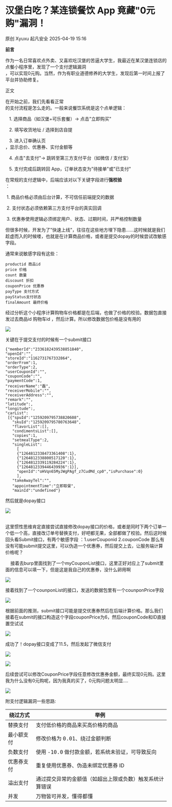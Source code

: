 #  汉堡白吃？某连锁餐饮 App 竟藏"0元购"漏洞！   
原创 Xyuxu  起凡安全   2025-04-19 15:16  
  
**前言**  
  
作为一名日常喜欢点外卖、又喜欢吃汉堡的苦逼大学生，我最近在某汉堡连锁店的点餐小程序里，发现了一个支付逻辑漏洞  
，可以实现0元购。当然，作为有职业道德修养的大学生，发现后第一时间上报了平台并协助修复。  
  
正文  
  
在开始之前，我们先看看正常  
的支付流程是怎么走的。一般来说餐饮系统是这个点单逻辑：  
  
   1. 选择商品（如汉堡+可乐套餐）→ 点击"立即购买"  
  
   2. 填写收货地址 / 选择到店自提  
  
   3. 进入订单确认页  
，显示总价、优惠券、实付金额等  
  
   4. 点击"去支付"→ 跳转至第三方支付平台（如微信 / 支付宝）  
  
   5. 支付完成后跳转回 App，订单状态变为"待接单"或"已支付"  
  
在常规的支付逻辑中，后端应该对以下关键字段进行**强校验**  
：  
  
 1. 商品价格必须由后台计算，不可信任前端提交的数据  
  
 2. 支付状态必须依赖第三方支付平台的真实回调  
  
 3. 优惠券使用逻辑必须绑定用户、状态、过期时间，并严格控制数量  
  
但很多时候，开发为了"快速上线"，往往在这些地方埋下隐患……这时候就是我们趁虚而入的时候喽，也就是在计算商品价格，或者是提交dopay的时候尝试改敏感字段。  
  
通常来说敏感字段有这些：  
```
productid 商品id
price 价格 
count 数量
discount 折扣
couponPrice 优惠券
payType 支付方式
payStatus支付状态
finalAmount 最终价格
```  
  
经过分析这个小程序计算购物车价格都是在后端，也做了价格的校验。数据包直接发过去商品id 购物车id ，然后计算。所以修改数据包价格是没有用的  
  
![](https://mmbiz.qpic.cn/sz_mmbiz_png/CgXd9Hbb64mAfQKBaPq5ezsSQ623dXZ4IsFHHvu0w4ImDr6rtVmU1Z3XS4MZZbMvyxmBqeiaxuw9ILib07IUVTbw/640?wx_fmt=png&from=appmsg "")  
  
关键在于提交支付的时候有一个submit接口  
```
{"memberId":"2336182439538851840",
"openId":"",
"storeId":"1162731767332864",
"orderFrom":1,
"orderType":2,
"userCouponId":"",
"couponCode":"",
"paymentCode":1,
"receiverName":"磊",
"receiverMobile":"",
"receiverAddress":"",
"remark":"",
"latitude":,
"longitude":,
"carList":
 [{"spuId":"1259209795738820608",
   "skuId":"1259209795780763648",
   "flavorList":[],
   "condimentsList":[],
   "copies":1,
   "setmealType":2,
   "singleList":
     [
     {"1264812338473361408":1},
     {"1264812338800517120":1},
     {"1264812339119284224":1},
     {"1264812339446439936":1}],
     "openId":"oHVqn65MyJWgPAgf_z7CudMd_cp0","isPurchase":0}
     ],
   "takeAwayTel":"",
   "appointmentTime":"立即取餐",
   "mainId":"undefined"}
```  
  
然后就是dopay接口  
  
![](https://mmbiz.qpic.cn/sz_mmbiz_png/CgXd9Hbb64mAfQKBaPq5ezsSQ623dXZ4E6ibPGmcPNCd8ANcyOFb0NmdEpZQdSaTQEO2FJwiayKiadXHmlh6AFicow/640?wx_fmt=png&from=appmsg "")  
  
      
这里惯性思维肯定直接尝试直接修改dopay接口的价格，或者是同时下两个订单一个低一个高，直接改订单号替换支付，好吧都无果，全部都做了校验。然后这时候回头看Submit接口，有两个敏感字段 ：1.userCouponid 2.couponCode 那么有没有可能submit提交这里，可以伪造一个优惠券，然后提交上去，让服务端计算价格呢？  
  
    接着去burp里面找到了一个myCouponList接口，这里正好对应上了submit里面的信息可以填一下，但是这是我自己的优惠券，没什么卵用啊  
  
![](https://mmbiz.qpic.cn/sz_mmbiz_png/CgXd9Hbb64mAfQKBaPq5ezsSQ623dXZ4jtWR99fITiauicT1RiaTwIxibdLLpOP08XgMh9xKpR75DPvwK3xicHI3IJw/640?wx_fmt=png&from=appmsg "")  
  
接着找到了一个counponList的接口，发送的数据包里有一个counponPrice字段  
  
![](https://mmbiz.qpic.cn/sz_mmbiz_png/CgXd9Hbb64mAfQKBaPq5ezsSQ623dXZ4UJWbKQyTtR0KHnCAW930w5PZK9T9hQzAmU7nsVhLmpQCp38A3yPRyA/640?wx_fmt=png&from=appmsg "")  
  
根据前面的推测，submit接口可能是提交优惠券然后在后端计算价格。那么我们接着在submit的接口构造这个字段couponPrice为6，然后couponCode和ID直接置空试试  
  
![](https://mmbiz.qpic.cn/sz_mmbiz_png/CgXd9Hbb64mAfQKBaPq5ezsSQ623dXZ4icK5iaa64ELmP5YHEpunpwR7FBVX5lPXdA1dCP6q4CmDGUuoqxEqtPJQ/640?wx_fmt=png&from=appmsg "")  
  
成功了！dopay接口变成了11.5，然后发起了微信支付  
  
![](https://mmbiz.qpic.cn/sz_mmbiz_jpg/CgXd9Hbb64mAfQKBaPq5ezsSQ623dXZ4szsX4Yd6VYQeuSgIfXeYRWXhKgW0pz1Cv6T6kru9KnAH6PjTCNcCuA/640?wx_fmt=jpeg "")  
  
![](https://mmbiz.qpic.cn/sz_mmbiz_jpg/CgXd9Hbb64mAfQKBaPq5ezsSQ623dXZ4pRCBe6eJRwkmf1licx9YBBBEFBIglLJDrseJ2J2gQicz5OpbnaaVibX0A/640?wx_fmt=jpeg "")  
  
  
后续尝试可以修改CouponPrice字段任意修改优惠券金额，最终实现0元购。这里我为什么没有0元购呢，因为我真的买了，0元购问题太明显....  
  
![](https://mmbiz.qpic.cn/sz_mmbiz_png/CgXd9Hbb64mAfQKBaPq5ezsSQ623dXZ4evib023mJia7U7Ooevu3LOsBjic1AOABsyXt2DPRAuwatPzUNNTibwKY7w/640?wx_fmt=png&from=appmsg "")  
  
附支付逻辑漏洞一些思路:   
<table><thead><tr><th><section><span leaf=""><span textstyle="" style="font-size: 16px;">绕过方式</span></span></section></th><th data-colwidth="284"><section><span leaf=""><span textstyle="" style="font-size: 16px;">举例</span></span></section></th></tr></thead><tbody><tr><td><section><span leaf=""><span textstyle="" style="font-size: 16px;">替换支付</span></span></section></td><td data-colwidth="284"><section><span leaf=""><span textstyle="" style="font-size: 16px;">支付低价格的商品来买高价格的商品</span></span></section></td></tr><tr><td><section><span leaf=""><span textstyle="" style="font-size: 16px;">最小额支付</span></span></section></td><td data-colwidth="284"><section><span leaf=""><span textstyle="" style="font-size: 16px;">修改价格为 </span></span><code data-start="944" data-end="950"><span leaf=""><span textstyle="" style="font-size: 16px;">0.01</span></span></code><span leaf=""><span textstyle="" style="font-size: 16px;">、绕过金额判断</span></span></section></td></tr><tr><td><section><span leaf=""><span textstyle="" style="font-size: 16px;">负数支付</span></span></section></td><td data-colwidth="284"><section><span leaf=""><span textstyle="" style="font-size: 16px;">使用 </span></span><code data-start="972" data-end="979"><span leaf=""><span textstyle="" style="font-size: 16px;">-10.0</span></span></code><span leaf=""><span textstyle="" style="font-size: 16px;"> 做付款金额，若系统未验证，可导致反向</span></span></section></td></tr><tr><td><section><span leaf=""><span textstyle="" style="font-size: 16px;">优惠券支付</span></span></section></td><td data-colwidth="284"><section><span leaf=""><span textstyle="" style="font-size: 16px;">重复使用优惠券、伪造未绑定优惠券 ID</span></span></section></td></tr><tr><td><section><span leaf=""><span textstyle="" style="font-size: 16px;">溢出支付</span></span></section></td><td data-colwidth="284"><section><span leaf=""><span textstyle="" style="font-size: 16px;">通过提交异常的金额值（如超出上限或负数）触发系统计算错误</span></span></section></td></tr><tr><td><section><span leaf=""><span textstyle="" style="font-size: 16px;">并发</span></span></section></td><td data-colwidth="284"><section><span leaf=""><span textstyle="" style="font-size: 16px;">万物皆可并发，</span></span><span style="font-size: 16px;letter-spacing: 0.034em;background-color: transparent;"><span leaf="">懂得都懂</span></span></section></td></tr></tbody></table>  
  
